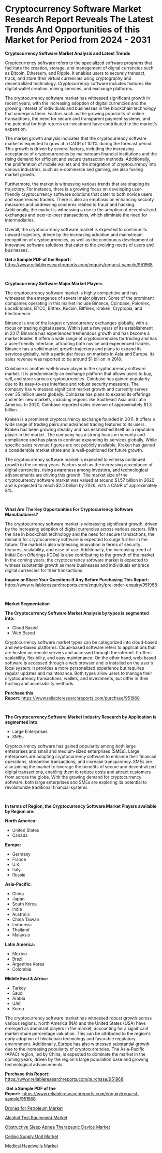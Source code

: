 <p><h1>Cryptocurrency Software Market Research Report Reveals The Latest Trends And Opportunities of this Market for Period from 2024 - 2031</h1></p><p><strong>Cryptocurrency Software Market Analysis and Latest Trends</strong></p>
<p><p>Cryptocurrency software refers to the specialized software programs that facilitate the creation, storage, and management of digital currencies such as Bitcoin, Ethereum, and Ripple. It enables users to securely transact, track, and store their virtual currencies using cryptography and decentralized technology. Cryptocurrency software includes features like digital wallet creation, mining services, and exchange platforms.</p><p>The cryptocurrency software market has witnessed significant growth in recent years, with the increasing adoption of digital currencies and the growing interest of individuals and businesses in the blockchain technology that underpins them. Factors such as the growing popularity of online transactions, the need for secure and transparent payment systems, and the potential for high returns on investment have contributed to the market's expansion.</p><p>The market growth analysis indicates that the cryptocurrency software market is expected to grow at a CAGR of 10.1% during the forecast period. This growth is driven by several factors, including the increasing acceptance of cryptocurrencies by mainstream financial institutions and the rising demand for efficient and secure transaction methods. Additionally, the proliferation of mobile wallets and the integration of cryptocurrency into various industries, such as e-commerce and gaming, are also fueling market growth.</p><p>Furthermore, the market is witnessing various trends that are shaping its trajectory. For instance, there is a growing focus on developing user-friendly cryptocurrency software solutions that cater to both novice users and experienced traders. There is also an emphasis on enhancing security measures and addressing concerns related to fraud and hacking. Additionally, the market is witnessing a rise in the adoption of decentralized exchanges and peer-to-peer transactions, which eliminate the need for intermediaries.</p><p>Overall, the cryptocurrency software market is expected to continue its upward trajectory, driven by the increasing adoption and mainstream recognition of cryptocurrencies, as well as the continuous development of innovative software solutions that cater to the evolving needs of users and businesses.</p></p>
<p><strong>Get a Sample PDF of the Report:&nbsp;</strong> <a href="https://www.reliableresearchreports.com/enquiry/request-sample/951968">https://www.reliableresearchreports.com/enquiry/request-sample/951968</a></p>
<p>&nbsp;</p>
<p><strong>Cryptocurrency Software Major Market Players</strong></p>
<p><p>The cryptocurrency software market is highly competitive and has witnessed the emergence of several major players. Some of the prominent companies operating in this market include Binance, Coinbase, Poloniex, LocalBitcoins, BTCC, Bittrex, Kucoin, Bitfinex, Kraken, Cryptopia, and Electroneum.</p><p>Binance is one of the largest cryptocurrency exchanges globally, with a focus on trading digital assets. Within just a few years of its establishment in 2017, Binance has experienced tremendous growth and has become a market leader. It offers a wide range of cryptocurrencies for trading and has a user-friendly interface, attracting both novice and experienced traders. Binance has a solid market growth trajectory and plans to expand its services globally, with a particular focus on markets in Asia and Europe. Its sales revenue was reported to be around $1 billion in 2018.</p><p>Coinbase is another well-known player in the cryptocurrency software market. It is predominantly an exchange platform that allows users to buy, sell, and store various cryptocurrencies. Coinbase has gained popularity due to its easy-to-use interface and robust security measures. The company has witnessed significant market growth and currently serves over 35 million users globally. Coinbase has plans to expand its offerings and enter new markets, including regions like Southeast Asia and Latin America. In 2020, Coinbase reported sales revenue of approximately $1.3 billion.</p><p>Kraken is a prominent cryptocurrency exchange founded in 2011. It offers a wide range of trading pairs and advanced trading features to its users. Kraken has been growing steadily and has established itself as a reputable player in the market. The company has a strong focus on security and compliance and has plans to continue expanding its services globally. While specific sales revenue figures are not publicly available, Kraken has gained a considerable market share and is well-positioned for future growth.</p><p>The cryptocurrency software market is expected to witness continued growth in the coming years. Factors such as the increasing acceptance of digital currencies, rising awareness among investors, and technological advancements are driving this growth. The market size of the cryptocurrency software market was valued at around $1.57 billion in 2020 and is projected to reach $2.5 billion by 2026, with a CAGR of approximately 8%.</p></p>
<p>&nbsp;</p>
<p><strong>What Are The Key Opportunities For Cryptocurrency Software Manufacturers?</strong></p>
<p><p>The cryptocurrency software market is witnessing significant growth, driven by the increasing adoption of digital currencies across various sectors. With the rise in blockchain technology and the need for secure transactions, the demand for cryptocurrency software is expected to surge further in the future. The market is also witnessing innovation in terms of security features, scalability, and ease of use. Additionally, the increasing trend of Initial Coin Offerings (ICOs) is also contributing to the growth of the market. In the coming years, the cryptocurrency software market is expected to witness substantial growth as more businesses and individuals embrace digital currencies for their transactions.</p></p>
<p><strong>Inquire or Share Your Questions If Any Before Purchasing This Report:</strong> <a href="https://www.reliableresearchreports.com/enquiry/pre-order-enquiry/951968">https://www.reliableresearchreports.com/enquiry/pre-order-enquiry/951968</a></p>
<p>&nbsp;</p>
<p><strong>Market Segmentation</strong></p>
<p><strong>The Cryptocurrency Software Market Analysis by types is segmented into:</strong></p>
<p><ul><li>Cloud Based</li><li>Web Based</li></ul></p>
<p><p>Cryptocurrency software market types can be categorized into cloud-based and web-based platforms. Cloud-based software refers to applications that are hosted on remote servers and accessed through the internet. It offers scalability, flexibility, and easy maintenance. On the other hand, web-based software is accessed through a web browser and is installed on the user's local system. It provides a more personalized experience but requires regular updates and maintenance. Both types allow users to manage their cryptocurrency transactions, wallets, and investments, but differ in their hosting and accessibility methods.</p></p>
<p><strong>Purchase this Report:&nbsp;</strong><a href="https://www.reliableresearchreports.com/purchase/951968">https://www.reliableresearchreports.com/purchase/951968</a></p>
<p>&nbsp;</p>
<p><strong>The Cryptocurrency Software Market Industry Research by Application is segmented into:</strong></p>
<p><ul><li>Large Enterprises</li><li>SMEs</li></ul></p>
<p><p>Cryptocurrency software has gained popularity among both large enterprises and small and medium-sized enterprises (SMEs). Large enterprises are adopting cryptocurrency software to enhance their financial operations, streamline transactions, and increase transparency. SMEs are also joining the market to leverage the benefits of secure and decentralized digital transactions, enabling them to reduce costs and attract customers from across the globe. With the growing demand for cryptocurrency software, both large enterprises and SMEs are exploring its potential to revolutionize traditional financial systems.</p></p>
<p>&nbsp;</p>
<p><strong>In terms of Region, the Cryptocurrency Software Market Players available by Region are:</strong></p>
<p>
    <p> <strong> North America: </strong>
        <ul>
            <li>United States</li>
            <li>Canada</li>
        </ul>
        </p> 
    <p> <strong> Europe: </strong>
        <ul>
            <li>Germany</li>
            <li>France</li>
            <li>U.K.</li>
            <li>Italy</li>
            <li>Russia</li>
        </ul>
        </p> 
    <p> <strong> Asia-Pacific: </strong>
        <ul>
            <li>China</li>
            <li>Japan</li>
            <li>South Korea</li>
            <li>India</li>
            <li>Australia</li>
            <li>China Taiwan</li>
            <li>Indonesia</li>
            <li>Thailand</li>
            <li>Malaysia</li>
        </ul>
        </p> 
    <p> <strong> Latin America: </strong>
        <ul>
            <li>Mexico</li>
            <li>Brazil</li>
            <li>Argentina Korea</li>
            <li>Colombia</li>
        </ul>
        </p> 
    <p> <strong> Middle East & Africa: </strong>
        <ul>
            <li>Turkey</li>
            <li>Saudi</li>
            <li>Arabia</li>
            <li>UAE</li>
            <li>Korea</li>
        </ul>
    </p>
    </p>
<p><p>The cryptocurrency software market has witnessed robust growth across various regions. North America (NA) and the United States (USA) have emerged as dominant players in the market, accounting for a significant market share percentage valuation. This can be attributed to the region's early adoption of blockchain technology and favorable regulatory environment. Additionally, Europe has also witnessed substantial growth due to the increasing popularity of cryptocurrencies. The Asia-Pacific (APAC) region, led by China, is expected to dominate the market in the coming years, driven by the region's large population base and growing technological advancements.</p></p>
<p><strong>Purchase this Report: </strong><a href="https://www.reliableresearchreports.com/purchase/951968">https://www.reliableresearchreports.com/purchase/951968</a></p>
<p>&nbsp;<strong>Get a Sample PDF of the Report:&nbsp;&nbsp;</strong><a href="https://www.reliableresearchreports.com/enquiry/request-sample/951968">https://www.reliableresearchreports.com/enquiry/request-sample/951968</a></p>
<p><strong></strong></p>
<p><p><a href="https://www.linkedin.com/pulse/drones-petroleum-market-goal-estimating-size-future-growth-rln9e?trackingId=CxmORa33RsCDQWGiKYUHcQ%3D%3D">Drones for Petroleum Market</a></p><p><a href="https://www.linkedin.com/pulse/alcohol-test-equipment-market-growth-trends-covid-19-impact-sm75e?trackingId=vB6RYY6mRfqpFzrOcfgoxw%3D%3D">Alcohol Test Equipment Market</a></p><p><a href="https://www.linkedin.com/pulse/obstructive-sleep-apnea-therapeutic-device-market-research-1lgde?trackingId=FpGAGSlbSyql3TlbhugNaQ%3D%3D">Obstructive Sleep Apnea Therapeutic Device Market</a></p><p><a href="https://www.linkedin.com/pulse/ceiling-supply-unit-market-size-examines-its-scope-primary-r7sle?trackingId=P1oqasLUSGiWuOK%2FI%2BDj2A%3D%3D">Ceiling Supply Unit Market</a></p><p><a href="https://www.linkedin.com/pulse/medical-headwalls-market-furnish-information-size-share-m3zae?trackingId=nsTLw%2F40Sj6jwereMHRdgg%3D%3D">Medical Headwalls Market</a></p></p>